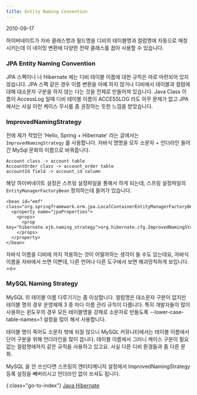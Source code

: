 ```yaml
---
title: Entity Naming Convention
---
```


2010-09-17

하이버네이트가 자바 클래스명과 필드명을 디비의 테이블명과 컬럼명에 자동으로 매칭시키는데
이 네이밍 변환에 다양한 전략 클래스를 꼽아 사용할 수 있습니다.

### JPA Entity Naming Convention

JPA 스팩이나 나 Hibernate 에는 디비 테이블 이름에 대한 규칙은 따로 마련되어 있지 않습니다.
JPA 스펙 같은 경우 이름 변환을 아예 하지 않거나
디비에서 테이블과 컬럼에 대해 대소문자 구분을 하지 않는 다는 것을 전제로 만들어져 있습니다.
Java Class 이름이 AccessLog 일때 디비 테이블 이름이 ACCESSLOG 라도 아무 문제가 없고
JPA 에서는 사실 이런 케이스 무시를 좀 권장하는 듯한 느낌을 받았습니다.


### ImprovedNamingStrategy

전에 제가 적었던 'Hello, Spring + Hibernate' 라는 글에서는 `ImprovedNamingStrategy` 를 사용합니다.
자바식 명명을 모두 소문자 + 언더라인 들어간 MySql 문화의 이름으로 바꿔줍니다.

    Account class -> account table
    AccountOrder class -> account_order table
    accountId field -> account_id column

해당 하이버네이트 설정은 스프링 설정파일을 통해서 하게 되는데,
스프링 설정파일의 `EntityManagerFactoryBean` 정의하는데 들어가 있습니다.

    <bean id="emf" class="org.springframework.orm.jpa.LocalContainerEntityManagerFactoryBean">
      <property name="jpaProperties">
        <props>
          <prop key="hibernate.ejb.naming_strategy">org.hibernate.cfg.ImprovedNamingStrategy</prop>
        </props>
      </property>
    </bean>

자바식 이름을 디비에 까지 적용하는 것이 어떨까하는 생각이 들 수도 있는데요,
자바식 이름을 자바에서 쓰면 이쁜데,
다른 언어나 다른 도구에서 보면 해괴망칙하게 보입니다. =o=

### MySQL Naming Strategy

MySQL 의 테이블 이름 다루기기는 좀 이상합니다.
컬럼명은 대소문자 구분이 없지만 테이블 명의 경우 운영체제 3 종 마다 이름 관리 규칙이 다릅니다.
특히 개발자들이 많이 사용하는 윈도우의 경우 모든 테이블명을 강제로 소문자로 만들도록
--lower-case-table-names=1 설정을 많이 해서 사용합니다.

테이블 명이 죽어도 소문자 밖에 되질 않으니
MySQL 커뮤니티에서는 테이블 이름에서 단어 구분을 위해 언더라인을 많이 씁니다.
테이블 이름에서 그러니 케이스 구분이 필요 없는 컬럼명에까지 같은 규칙을 사용하고 있고요.
사실 다른 디비 환경들과 좀 다른 문화.

MySQL 을 안 쓰신다면 스프링의 엔터티메니저 설정에서 ImprovedNamingStrategy 등록 설정을 빼버리시고
언더라인 없이 쓰셔도 됩니다.


{:class="go-to-index"}
[Java Hibernate](index)
